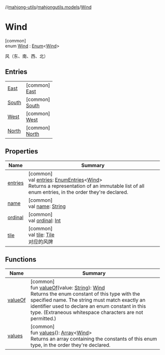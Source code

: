 //[mahjong-utils](../../../index.md)/[mahjongutils.models](../index.md)/[Wind](index.md)

# Wind

[common]\
enum [Wind](index.md) : [Enum](https://kotlinlang.org/api/latest/jvm/stdlib/kotlin/-enum/index.html)&lt;[Wind](index.md)&gt; 

风（东、南、西、北）

## Entries

| | |
|---|---|
| [East](-east/index.md) | [common]<br>[East](-east/index.md) |
| [South](-south/index.md) | [common]<br>[South](-south/index.md) |
| [West](-west/index.md) | [common]<br>[West](-west/index.md) |
| [North](-north/index.md) | [common]<br>[North](-north/index.md) |

## Properties

| Name | Summary |
|---|---|
| [entries](entries.md) | [common]<br>val [entries](entries.md): [EnumEntries](https://kotlinlang.org/api/latest/jvm/stdlib/kotlin.enums/-enum-entries/index.html)&lt;[Wind](index.md)&gt;<br>Returns a representation of an immutable list of all enum entries, in the order they're declared. |
| [name](-north/index.md#-372974862%2FProperties%2F1581026887) | [common]<br>val [name](-north/index.md#-372974862%2FProperties%2F1581026887): [String](https://kotlinlang.org/api/latest/jvm/stdlib/kotlin/-string/index.html) |
| [ordinal](-north/index.md#-739389684%2FProperties%2F1581026887) | [common]<br>val [ordinal](-north/index.md#-739389684%2FProperties%2F1581026887): [Int](https://kotlinlang.org/api/latest/jvm/stdlib/kotlin/-int/index.html) |
| [tile](tile.md) | [common]<br>val [tile](tile.md): [Tile](../-tile/index.md)<br>对应的风牌 |

## Functions

| Name | Summary |
|---|---|
| [valueOf](value-of.md) | [common]<br>fun [valueOf](value-of.md)(value: [String](https://kotlinlang.org/api/latest/jvm/stdlib/kotlin/-string/index.html)): [Wind](index.md)<br>Returns the enum constant of this type with the specified name. The string must match exactly an identifier used to declare an enum constant in this type. (Extraneous whitespace characters are not permitted.) |
| [values](values.md) | [common]<br>fun [values](values.md)(): [Array](https://kotlinlang.org/api/latest/jvm/stdlib/kotlin/-array/index.html)&lt;[Wind](index.md)&gt;<br>Returns an array containing the constants of this enum type, in the order they're declared. |
